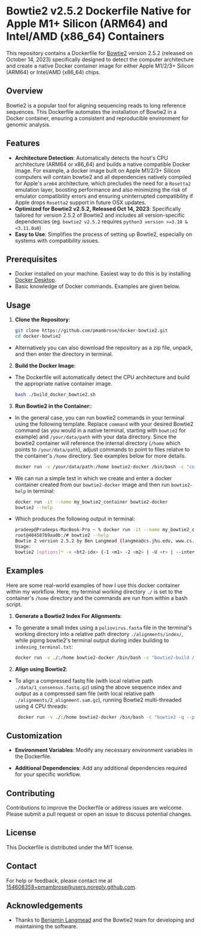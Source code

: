 # Bowtie2 v2.5.2 Dockerfile Native for Apple M1+ Silicon (ARM64) and Intel/AMD (x86_64) Containers

This repository contains a Dockerfile for [Bowtie2](https://bowtie-bio.sourceforge.io/bowtie2/index.shtml) version 2.5.2 (released on October 14, 2023) specifically designed to detect the computer architecture and create a native Docker container image for either Apple M1/2/3+ Silicon (ARM64) or Intel/AMD (x86_64) chips.

## Overview

Bowtie2 is a popular tool for aligning sequencing reads to long reference sequences. This Dockerfile automates the installation of Bowtie2 in a Docker container, ensuring a consistent and reproducible environment for genomic analysis.

## Features

-   **Architecture Detection**: Automatically detects the host's CPU architecture (ARM64 or x86_64) and builds a native compatible Docker image. For example, a docker image built on Apple M1/2/3+ Silicon computers will contain bowtie2 and all dependencies natively compiled for Apple's `arm64` architecture, which precludes the need for a `Rosetta2` emulation layer, boosting performance and also minimizing the risk of emulator compatibility errors and ensuring uninterrupted compatibility if Apple drops `Rosetta2` support in future OSX updates.
-   **Optimized for Bowtie2 v2.5.2, Released Oct 14, 2023**: Specifically tailored for version 2.5.2 of Bowtie2 and includes all version-specific dependencies (eg. `bowtie2 v2.5.2` requires `python3 version >=3.10 & <3.11.0a0`)
-   **Easy to Use**: Simplifies the process of setting up Bowtie2, especially on systems with compatibility issues.

## Prerequisites

-   Docker installed on your machine. Easiest way to do this is by installing [Docker Desktop](https://www.docker.com/products/docker-desktop/).
-   Basic knowledge of Docker commands. Examples are given below.

## Usage

1.  **Clone the Repository**:

    ``` bash
    git clone https://github.com/pmambrose/docker-bowtie2.git
    cd docker-bowtie2
    ```

-   Alternatively you can also download the repository as a zip file, unpack, and then enter the directory in terminal.

2.  **Build the Docker Image**:

-   The Dockerfile will automatically detect the CPU architecture and build the appropriate native container image.

    ``` bash
    bash ./build_docker_bowtie2.sh
    ```

3.  **Run Bowtie2 in the Container:**:

-   In the general case, you can run bowtie2 commands in your terminal using the following template. Replace `command` with your desired Bowtie2 command (as you would in a native terminal, starting with `bowtie2` for example) and `/your/data/path` with your data directory. Since the bowtie2 container will reference the internal directory (`/home` which points to `/your/data/path`), adjust commands to point to files relatve to the container's `/home` directory. See examples below for more details.

    ``` bash
    docker run -v /your/data/path:/home bowtie2-docker /bin/bash -c "command"
    ```

-   We can run a simple test in which we create and enter a docker container created from our `bowtie2-docker` image and then run `bowtie2-help` in terminal:

    ``` bash
    docker run -it --name my_bowtie2_container bowtie2-docker  
    bowtie2 --help
    ```

-   Which produces the following output in terminal:

    ``` bash
    pradeep@Pradeeps-MacBook-Pro ~ % docker run -it --name my_bowtie2_container bowtie2-docker  
    root@40458769aa0b:/# bowtie2 --help
    Bowtie 2 version 2.5.2 by Ben Langmead (langmea@cs.jhu.edu, www.cs.jhu.edu/~langmea)
    Usage: 
    bowtie2 [options]* -x <bt2-idx> {-1 <m1> -2 <m2> | -U <r> | --interleaved <i> | -b <bam>} [-S <sam>]
    ```

## Examples

Here are some real-world examples of how I use this docker container within my workflow. Here, my terminal working directory `./` is set to the container's `/home` directory and the commands are run from within a bash script.

1.  **Generate a Bowtie2 Index For Alignments**:

-   To generate a small index using a `poliovirus.fasta` file in the terminal's working directory into a relative path directory `./alignments/index/`, while piping bowtie2's terminal output during index building to `indexing_terminal.txt`:

    ``` bash
    docker run -v ./:/home bowtie2-docker /bin/bash -c "bowtie2-build /home/poliovirus.fasta /home/alignments/index/poliovirus > /home/alignments/index/indexing_terminal.txt"
    ```

2.  **Align using Bowtie2**:

-   To align a compressed fastq file (with local relative path `./data/1_consensus.fastq.gz`) using the above sequence index and output as a compressed sam file (with local relative path `./alignments/2_alignment.sam.gz`), running Bowtie2 multi-threaded using 4 CPU threads:

    ``` bash
     docker run -v ./:/home bowtie2-docker /bin/bash -c "bowtie2 -q --phred33 --threads 4 --no-hd --no-sq --local -x /home/alignments/index/poliovirus -U /home/data/1_consensus.fastq.gz | gzip -c > /home/alignments/2_alignment.sam.gz"
    ```

## **Customization**

-   **Environment Variables**: Modify any necessary environment variables in the Dockerfile.

-   **Additional Dependencies**: Add any additional dependencies required for your specific workflow.

## **Contributing**

Contributions to improve the Dockerfile or address issues are welcome. Please submit a pull request or open an issue to discuss potential changes.

## **License**

This Dockerfile is distributed under the MIT license.

## **Contact**

For help or feedback, please contact me at [154608358+pmambrose\@users.noreply.github.com](mailto:154608358+pmambrose@users.noreply.github.com).

## **Acknowledgements**

-   Thanks to [Benjamin Langmead](https://engineering.jhu.edu/faculty/benjamin-langmead/) and the Bowtie2 team for developing and maintaining the software.
